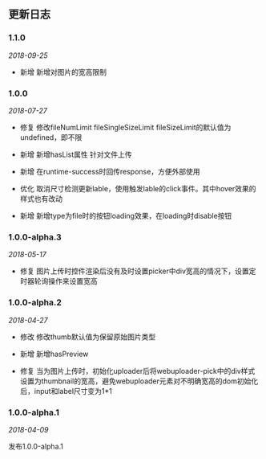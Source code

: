 ## 更新日志

### 1.1.0

*2018-09-25*

- 新增 新增对图片的宽高限制

### 1.0.0

*2018-07-27*

- 修复 修改fileNumLimit fileSingleSizeLimit fileSizeLimit的默认值为undefined，即不限

- 新增 新增hasList属性 针对文件上传

- 新增 在runtime-success时回传response，方便外部使用

- 优化 取消尺寸检测更新lable，使用触发lable的click事件。其中hover效果的样式也有改动

- 新增 新增type为file时的按钮loading效果，在loading时disable按钮

### 1.0.0-alpha.3

*2018-05-17*

- 修复 图片上传时控件渲染后没有及时设置picker中div宽高的情况下，设置定时器轮询操作来设置宽高

### 1.0.0-alpha.2

*2018-04-27*

- 修改 修改thumb默认值为保留原始图片类型

- 新增 新增hasPreview

- 修复 当为图片上传时，初始化uploader后将webuploader-pick中的div样式设置为thumbnail的宽高，避免webuploader元素对不明确宽高的dom初始化后，input和label尺寸变为1*1

### 1.0.0-alpha.1

*2018-04-09*

发布1.0.0-alpha.1